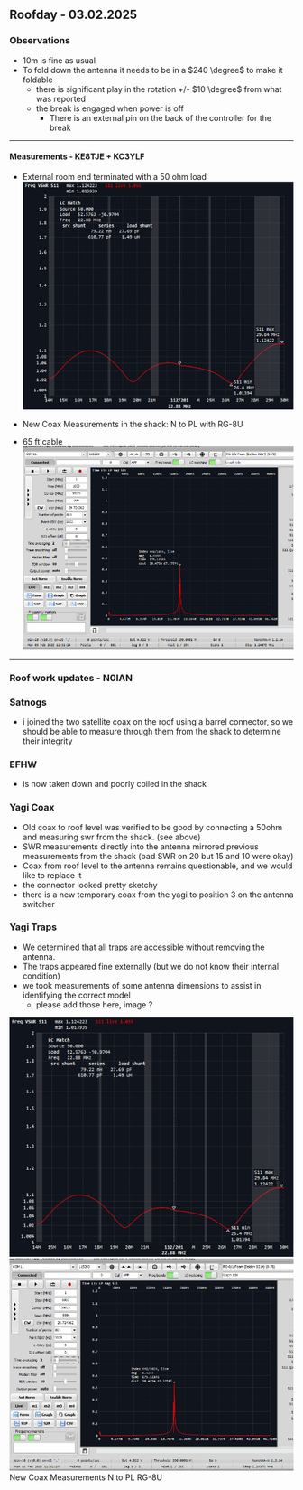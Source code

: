 ## Roofday - 03.02.2025

### Observations
- 10m is fine as usual 
- To fold down the antenna it needs to be in a $240 \degree$ to make it foldable
	- there is significant play in the rotation +/- $10 \degree$ from what was reported
	- the break is engaged when power is off
		- There is an external pin on the back of the controller for the break
---
#### Measurements - KE8TJE + KC3YLF

- External room end terminated with a 50 ohm load
	![300](res/Pasted%20image%2020250203111508.png)

- New Coax Measurements in the shack: N to PL with RG-8U
- 65 ft cable
	![300](res/{972F3271-882C-4A1C-BDF3-BFADA7382CEF}.png)

---
### Roof work updates - N0IAN

### Satnogs
- i joined the two satellite coax on the roof using a barrel connector, so we should be able to measure through them from the shack to determine their integrity
### EFHW
- is now taken down and poorly coiled in the shack
### Yagi Coax
- Old coax to roof level was verified to be good by connecting a 50ohm and measuring swr from the shack. (see above)
- SWR measurements directly into the antenna mirrored previous measurements from the shack (bad SWR on 20 but 15 and 10 were okay)
- Coax from roof level to the antenna remains questionable, and we would like to replace it
 - the connector looked pretty sketchy
- there is a new temporary coax from the yagi to position 3 on the antenna switcher 
### Yagi Traps
- We determined that all traps are accessible without removing the antenna.
- The traps appeared fine externally (but we do not know their internal condition)
- we took measurements of some antenna dimensions to assist in identifying the correct model
	- please add those here, image ?


![](res/Pasted%20image%2020250203111508.png)
![](res/{972F3271-882C-4A1C-BDF3-BFADA7382CEF}.png)
New Coax Measurements N to PL RG-8U
